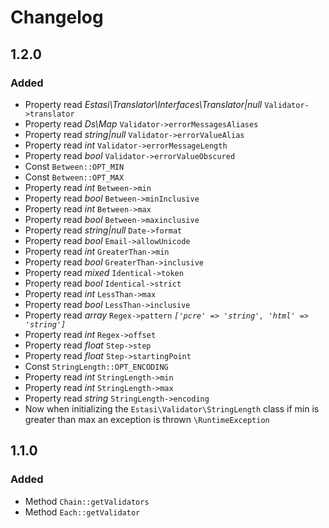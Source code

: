 # Changelog

## 1.2.0
### Added

- Property read _Estasi\Translator\Interfaces\Translator|null_ `Validator->translator`
- Property read _Ds\Map_ `Validator->errorMessagesAliases`
- Property read _string|null_ `Validator->errorValueAlias`
- Property read _int_ `Validator->errorMessageLength`
- Property read _bool_ `Validator->errorValueObscured`
- Const `Between::OPT_MIN`
- Const `Between::OPT_MAX`
- Property read _int_ `Between->min`
- Property read _bool_ `Between->minInclusive`
- Property read _int_ `Between->max`
- Property read _bool_ `Between->maxinclusive`
- Property read _string|null_ `Date->format`
- Property read _bool_ `Email->allowUnicode`
- Property read _int_ `GreaterThan->min`
- Property read _bool_ `GreaterThan->inclusive`
- Property read _mixed_ `Identical->token`
- Property read _bool_ `Identical->strict`
- Property read _int_ `LessThan->max`
- Property read _bool_ `LessThan->inclusive`
- Property read _array_ `Regex->pattern` _`['pcre' => 'string', 'html' => 'string']`_
- Property read _int_ `Regex->offset`
- Property read _float_ `Step->step`
- Property read _float_ `Step->startingPoint`
- Const `StringLength::OPT_ENCODING`
- Property read _int_ `StringLength->min`
- Property read _int_ `StringLength->max`
- Property read _string_ `StringLength->encoding`
- Now when initializing the `Estasi\Validator\StringLength` class if min is greater than max an exception is thrown `\RuntimeException`

## 1.1.0

### Added

- Method `Chain::getValidators`
- Method `Each::getValidator`